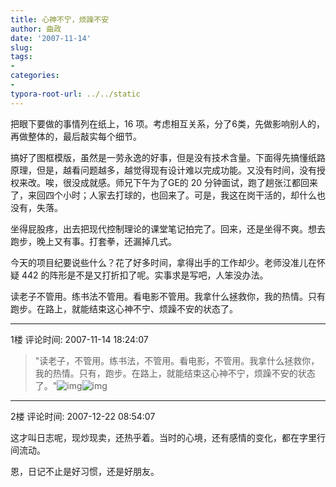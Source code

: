 ```yaml
---
title: 心神不宁，烦躁不安
author: 曲政
date: '2007-11-14'
slug: 
tags:
- 
categories:
- 
typora-root-url: ../../static
---
```


把眼下要做的事情列在纸上，16 项。考虑相互关系，分了6类，先做影响别人的，再做整体的，最后敲实每个细节。

搞好了图框模版，虽然是一劳永逸的好事，但是没有技术含量。下面得先搞懂纸路原理，但是，越看问题越多，越觉得现有设计难以完成功能。又没有时间，没有授权来改。唉，很没成就感。师兄下午为了GE的 20 分钟面试，跑了趟张江都回来了，来回四个小时；人家去打球的，也回来了。可是，我这在岗干活的，却什么也没有，失落。

坐得屁股疼，出去把现代控制理论的课堂笔记拍完了。回来，还是坐得不爽。想去跑步，晚上又有事。打套拳，还漏掉几式。

今天的项目纪要说些什么？花了好多时间，拿得出手的工作却少。老师没准儿在怀疑 442 的阵形是不是又打折扣了呢。实事求是写吧，人笨没办法。

读老子不管用。练书法不管用。看电影不管用。我拿什么拯救你，我的热情。只有跑步。在路上，就能结束这心神不宁、烦躁不安的状态了。 

---

1楼 评论时间: 2007-11-14 18:24:07

>   "读老子，不管用。练书法，不管用。看电影，不管用。我拿什么拯救你，我的热情。只有，跑步。在路上，就能结束这心神不宁，烦躁不安的状态了。"![img](/images/2007-11-14-%E5%BF%83%E7%A5%9E%E4%B8%8D%E5%AE%81%EF%BC%8C%E7%83%A6%E8%BA%81%E4%B8%8D%E5%AE%89/e54.gif)![img](/images/2007-11-14-%E5%BF%83%E7%A5%9E%E4%B8%8D%E5%AE%81%EF%BC%8C%E7%83%A6%E8%BA%81%E4%B8%8D%E5%AE%89/e54.gif)
>

---

2楼 评论时间: 2007-12-22 08:54:07

这才叫日志呢，现炒现卖，还热乎着。当时的心境，还有感情的变化，都在字里行间流动。

恩，日记不止是好习惯，还是好朋友。 